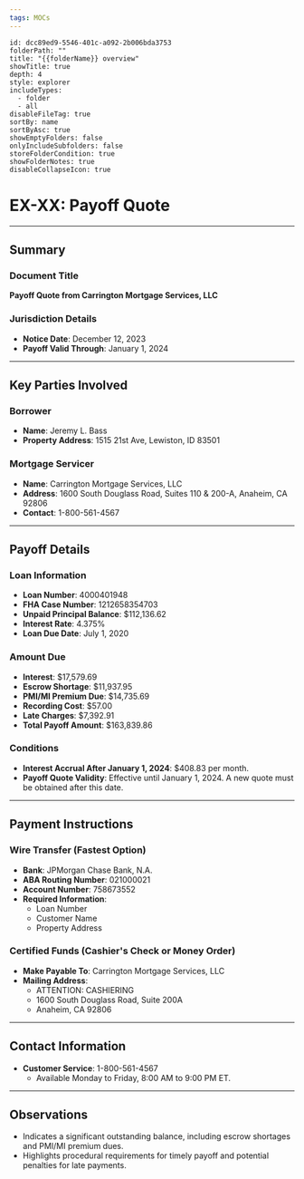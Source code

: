 ```yaml
---
tags: MOCs
---
```

```folder-overview
id: dcc89ed9-5546-401c-a092-2b006bda3753
folderPath: ""
title: "{{folderName}} overview"
showTitle: true
depth: 4
style: explorer
includeTypes:
  - folder
  - all
disableFileTag: true
sortBy: name
sortByAsc: true
showEmptyFolders: false
onlyIncludeSubfolders: false
storeFolderCondition: true
showFolderNotes: true
disableCollapseIcon: true
```


# EX-XX: Payoff Quote

---

## Summary

### Document Title
**Payoff Quote from Carrington Mortgage Services, LLC**

### Jurisdiction Details
- **Notice Date**: December 12, 2023
- **Payoff Valid Through**: January 1, 2024

---

## Key Parties Involved

### Borrower
- **Name**: Jeremy L. Bass
- **Property Address**: 1515 21st Ave, Lewiston, ID 83501

### Mortgage Servicer
- **Name**: Carrington Mortgage Services, LLC
- **Address**: 1600 South Douglass Road, Suites 110 & 200-A, Anaheim, CA 92806
- **Contact**: 1-800-561-4567

---

## Payoff Details

### Loan Information
- **Loan Number**: 4000401948
- **FHA Case Number**: 1212658354703
- **Unpaid Principal Balance**: $112,136.62
- **Interest Rate**: 4.375%
- **Loan Due Date**: July 1, 2020

### Amount Due
- **Interest**: $17,579.69
- **Escrow Shortage**: $11,937.95
- **PMI/MI Premium Due**: $14,735.69
- **Recording Cost**: $57.00
- **Late Charges**: $7,392.91
- **Total Payoff Amount**: $163,839.86

### Conditions
- **Interest Accrual After January 1, 2024**: $408.83 per month.
- **Payoff Quote Validity**: Effective until January 1, 2024. A new quote must be obtained after this date.

---

## Payment Instructions

### Wire Transfer (Fastest Option)
- **Bank**: JPMorgan Chase Bank, N.A.
- **ABA Routing Number**: 021000021
- **Account Number**: 758673552
- **Required Information**:
  - Loan Number
  - Customer Name
  - Property Address

### Certified Funds (Cashier's Check or Money Order)
- **Make Payable To**: Carrington Mortgage Services, LLC
- **Mailing Address**:
  - ATTENTION: CASHIERING
  - 1600 South Douglass Road, Suite 200A
  - Anaheim, CA 92806

---

## Contact Information
- **Customer Service**: 1-800-561-4567
  - Available Monday to Friday, 8:00 AM to 9:00 PM ET.

---

## Observations
- Indicates a significant outstanding balance, including escrow shortages and PMI/MI premium dues.
- Highlights procedural requirements for timely payoff and potential penalties for late payments.

